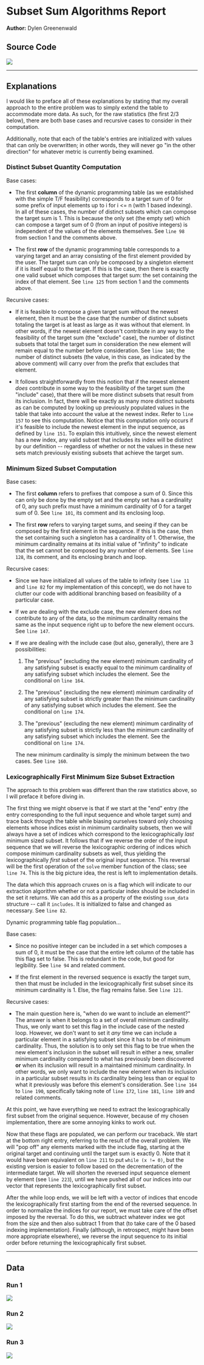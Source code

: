 # Subset Sum Algorithms Report

**Author:** Dylen Greenenwald

## Source Code

![](ssum_codesnap.png)


---

## Explanations

I would like to preface all of these explanations by stating that my overall approach to the entire problem was to simply extend the table to accommodate more data. As such, for the raw statistics (the first 2/3 below), there are both base cases and recursive cases to consider in their computation.

Additionally, note that each of the table's entries are initialized with values that can only be overwritten; in other words, they will never go "in the other direction" for whatever metric is currently being examined.

### Distinct Subset Quantity Computation

Base cases:

- The first **column** of the dynamic programming table (as we established with the simple T/F feasibility) corresponds to a target sum of 0 for some prefix of input elements up to i for i <= n (with 1 based indexing). In all of these cases, the number of distinct subsets which can compose the target sum is 1. This is because the only set (the empty set) which can compose a target sum of 0 (from an input of positive integers) is independent of the values of the elements themselves. See `line 98` from section 1 and the comments above.

- The first **row** of the dynamic programming table corresponds to a varying target and an array consisting of the first element provided by the user. The target sum can only be composed by a singleton element if it is itself equal to the target. If this is the case, then there is exactly one valid subset which composes that target sum: the set containing the index of that element. See `line 125` from section 1 and the comments above.

Recursive cases:

- If it is feasible to compose a given target sum without the newest element, then it must be the case that the number of distinct subsets totaling the target is at least as large as it was without that element. In other words, if the newest element doesn't contribute in any way to the feasibility of the target sum (the "exclude" case), the number of distinct subsets that total the target sum in consideration the new element will remain equal to the number before consideration. See `line 146`; the number of distinct subsets (the value, in this case, as indicated by the above comment) will carry over from the prefix that excludes that element.

- It follows straightforwardly from this notion that if the newest element *does* contribute in some way to the feasibility of the target sum (the "include" case), that there will be more distinct subsets that result from its inclusion. In fact, there will be exactly as many more distinct subsets as can be computed by looking up previously populated values in the table that take into account the value at the newest index. Refer to `line 157` to see this computation. Notice that this computation only occurs if it's feasible to include the newest element in the input sequence, as defined by `line 151`. To explain this intuitively, since the newest element has a new index, any valid subset that includes its index will be distinct by our definition -- regardless of whether or not the values in these new sets match previously existing subsets that achieve the target sum.

### Minimum Sized Subset Computation

Base cases:

- The first **column** refers to prefixes that compose a sum of 0. Since this can only be done by the empty set and the empty set has a cardinality of 0, any such prefix must have a minimum cardinality of 0 for a target sum of 0. See `line 101`, its comment and its enclosing loop.

- The first **row** refers to varying target sums, and seeing if they can be composed by the first element in the sequence. If this is the case, then the set containing such a singleton has a cardinality of 1. Otherwise, the minimum cardinality remains at its initial value of "infinity" to indicate that the set cannot be composed by any number of elements. See `line 128`, its comment, and its enclosing branch and loop.

Recursive cases:

- Since we have initialized all values of the table to infinity (see `line 11` and `line 82` for my implementation of this concept), we do not have to clutter our code with additional branching based on feasibility of a particular case.

- If we are dealing with the exclude case, the new element does not contribute to any of the data, so the minimum cardinality remains the same as the input sequence right up to before the new element occurs. See `line 147`.

- If we are dealing with the include case (but also, generally), there are 3 possibilities:

  1. The "previous" (excluding the new element) minimum cardinality of any satisfying subset is exactly equal to the minimum cardinality of any satisfying subset which includes the element. See the conditional on `line 164`.

  2. The "previous" (excluding the new element) minimum cardinality of any satisfying subset is strictly greater than the minimum cardinality of any satisfying subset which includes the element. See the conditional on `line 174`.

  3. The "previous" (excluding the new element) minimum cardinality of any satisfying subset is strictly less than the minimum cardinality of any satisfying subset which includes the element. See the conditional on `line 174`.

    The new minimum cardinality is simply the minimum between the two cases. See `line 160`.

### Lexicographically First Minimum Size Subset Extraction

The approach to this problem was different than the raw statistics above, so I will preface it before diving in.

The first thing we might observe is that if we start at the "end" entry (the entry corresponding to the full input sequence and whole target sum) and trace back through the table while biasing ourselves toward only choosing elements whose indices exist in minimum cardinality subsets, then we will always have a set of indices which correspond to the lexicographically *last* minimum sized subset. It follows that if we reverse the order of the input sequence that we will reverse the lexicographic ordering of indices which compose minimum cardinality subsets as well, thus yielding the lexicographically *first* subset of the original input sequence. This reversal will be the first operation of the `solve` member function of the class; see `line 74`. This is the big picture idea, the rest is left to implementation details.

The data which this approach cruxes on is a flag which will indicate to our extraction algorithm whether or not a particular index should be included in the set it returns. We can add this as a property of the existing `ssum_data` structure -- call it `includes`. It is initialized to false and changed as necessary. See `line 82`.

Dynamic programming table flag population...

Base cases:

- Since no positive integer can be included in a set which composes a sum of 0, it must be the case that the entire left column of the table has this flag set to false. This is redundant in the code, but good for legibility. See `line 94` and related comment.

- If the first element in the reversed sequence is exactly the target sum, then that must be included in the lexicographically first subset since its minimum cardinality is 1. Else, the flag remains false. See `line 121`.

Recursive cases:

- The main question here is, "when do we want to include an element?" The answer is when it belongs to a set of overall minimum cardinality. Thus, we only want to set this flag in the include case of the nested loop. However, we don't want to set it *any* time we can include a particular element in a satisfying subset since it has to be of minimum cardinality. Thus, the solution is to only set this flag to be true when the new element's inclusion in the subset will result in either a new, smaller minimum cardinality compared to what has previously been discovered **or** when its inclusion will result in a maintained minimum cardinality. In other words, we only want to include the new element when its inclusion in a particular subset results in its cardinality being less than or equal to what it previously was before this element's consideration. See `line 164` to `line 190`, specifically taking note of `line 172`, `line 181`, `line 189` and related comments.

At this point, we have everything we need to extract the lexicographically first subset from the original sequence. However, because of my chosen implementation, there are some annoying kinks to work out.

Now that these flags are populated, we can perform our traceback. We start at the bottom right entry, referring to the result of the overall problem. We will "pop off" any elements marked with the include flag, starting at the original target and continuing until the target sum is exactly 0. Note that it would have been equivalent on `line 211` to put `while (x != 0)`, but the existing version is easier to follow based on the decrementation of the intermediate target. We will shorten the reversed input sequence element by element (see `line 223`), until we have pushed all of our indices into our vector that represents the lexicographically first subset.

After the while loop ends, we will be left with a vector of indices that encode the lexicographically first starting from the end of the reversed sequence. In order to normalize the indices for our report, we must take care of the offset imposed by the reversal. To do this, we subtract whatever index we got from the size and then also subtract 1 from that (to take care of the 0 based indexing implementation). Finally (although, in retrospect, might have been more appropriate elsewhere), we reverse the input sequence to its initial order before returning the lexicographically first subset.

---

## Data

### Run 1

![](run1.png)

### Run 2

![](run2.png)

### Run 3

![](run3.png)
